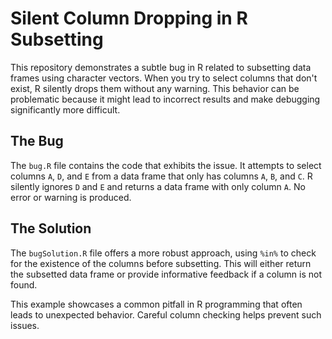 # Silent Column Dropping in R Subsetting

This repository demonstrates a subtle bug in R related to subsetting data frames using character vectors. When you try to select columns that don't exist, R silently drops them without any warning. This behavior can be problematic because it might lead to incorrect results and make debugging significantly more difficult.

## The Bug
The `bug.R` file contains the code that exhibits the issue. It attempts to select columns `A`, `D`, and `E` from a data frame that only has columns `A`, `B`, and `C`. R silently ignores `D` and `E` and returns a data frame with only column `A`.  No error or warning is produced.

## The Solution
The `bugSolution.R` file offers a more robust approach, using `%in%` to check for the existence of the columns before subsetting. This will either return the subsetted data frame or provide informative feedback if a column is not found.

This example showcases a common pitfall in R programming that often leads to unexpected behavior.  Careful column checking helps prevent such issues.